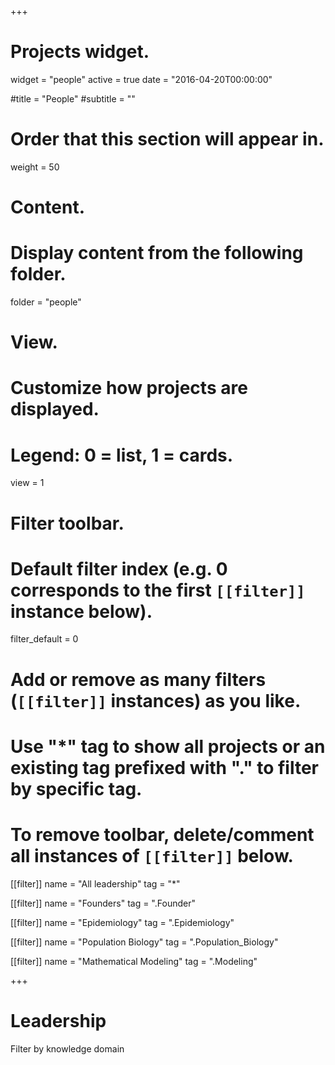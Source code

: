 +++
# Projects widget.
widget = "people"
active = true
date = "2016-04-20T00:00:00"

#title = "People"
#subtitle = ""

# Order that this section will appear in.
weight = 50

# Content.
# Display content from the following folder.

folder = "people"

# View.
# Customize how projects are displayed.
# Legend: 0 = list, 1 = cards.
view = 1

# Filter toolbar.

# Default filter index (e.g. 0 corresponds to the first `[[filter]]` instance below).
filter_default = 0

# Add or remove as many filters (`[[filter]]` instances) as you like.
# Use "*" tag to show all projects or an existing tag prefixed with "." to filter by specific tag.
# To remove toolbar, delete/comment all instances of `[[filter]]` below.


[[filter]]
  name = "All leadership"
  tag = "*"
  
[[filter]]
  name = "Founders"
  tag = ".Founder"  
  
[[filter]]
  name = "Epidemiology"
  tag = ".Epidemiology"

[[filter]]
  name = "Population Biology"
  tag = ".Population_Biology"

[[filter]]
  name = "Mathematical Modeling"
  tag = ".Modeling"

+++


# Leadership
Filter by knowledge domain

